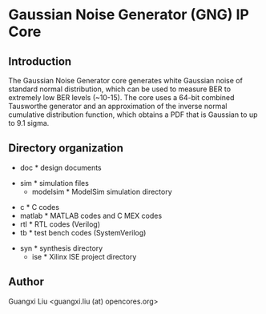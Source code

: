 Gaussian Noise Generator (GNG) IP Core
==================================================


Introduction
----------------------------------------
The Gaussian Noise Generator core generates white Gaussian noise of 
standard normal distribution, which can be used to measure BER to extremely 
low BER levels (~10-15). The core uses a 64-bit combined Tausworthe generator 
and an approximation of the inverse normal cumulative distribution function, 
which obtains a PDF that is Gaussian to up to 9.1 sigma.


Directory organization
----------------------------------------
+ doc                   * design documents
- sim                   * simulation files
    + modelsim          * ModelSim simulation directory
+ c                     * C codes
+ matlab                * MATLAB codes and C MEX codes
+ rtl                   * RTL codes (Verilog) 
+ tb                    * test bench codes (SystemVerilog) 
- syn                   * synthesis directory
    + ise               * Xilinx ISE project directory


Author
----------------------------------------
Guangxi Liu <guangxi.liu (at) opencores.org>
